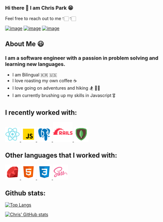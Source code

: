 ### Hi there 👋   I am Chris Park 😁
Feel free to reach out to me 👇🏻 👇🏻

[![image](https://img.shields.io/badge/LinkedIn-0077B5?style=for-the-badge&logo=linkedin&logoColor=white$link=https://www.linkedin.com/in/cpark04/)](https://www.linkedin.com/in/cpark04/)
[![image](https://img.shields.io/badge/Gmail-D14836?style=for-the-badge&logo=gmail&logoColor=white&link=mailto:cpark2653@gmail.com)](mailto:cpark2653@gmail.com)
[![image](https://camo.githubusercontent.com/fdd627a967b9943dcc0811b47c62b1cb6578da40fe3d164514257ee57f0563d9/68747470733a2f2f696d672e736869656c64732e696f2f62616467652f416e67656c4c6973742d6236623962393f7374796c653d666f722d7468652d6261646765266c6f676f3d416e67656c4c697374266c6f676f436f6c6f723d626c61636b)](https://angel.co/u/chris-park-23)

## About Me 😃
### I am a software engineer with a passion in problem solving and learning new languages. 

- I am Bilingual 🇰🇷 🇺🇸
- I love roasting my own coffee ☕
- I love going on adventures and hiking 🏂 🥾🏃
- I am currently brushing up my skills in Javascript 🎖


## I recently worked with:

<a href="https://reactjs.org" title="React" rel="nofollow">
    <img alt src="assets/img/icons8-react-native-48.png" style="max-width: 100%;">
</a>

<a href="https://www.javascript.com/" title="JavaScript" rel="nofollow">
    <img alt src="assets/img/icons8-javascript-48.png" style="max-width: 100%;">
</a>

<a href="https://www.postgresql.org/docs/" title="PostgresSQL" rel="nofollow">
    <img alt src="assets/img/icons8-postgresql-48.png" style="max-width: 100%;">
</a>

<a href="https://rubyonrails.org/" title="RubyOnRails" rel="nofollow">
    <img alt src="assets/img/icons8-ruby-on-rails-64.png" style="max-width: 100%;">
</a>

<a href="https://www.mongodb.com/" title="MongoDB" rel="nofollow">
    <img alt src="assets/img/icons8-mongodb-48.png" style="max-width: 100%;">
</a>



## Other languages that I worked with: 

<a href="https://ruby-doc.org/" title="Ruby" rel="nofollow">
    <img alt src="assets/img/icons8-ruby-programming-language-48.png" style="max-width: 100%;">
</a>

<a href="https://developer.mozilla.org/en-US/docs/Glossary/HTML5" title="html5" rel="nofollow">
    <img alt src="assets/img/icons8-html-5-48.png" style="max-width: 100%;">
</a>


<a href="https://developer.mozilla.org/en-US/docs/Web/CSS" title="css3" rel="nofollow">
    <img alt src="assets/img/icons8-css3-48.png" style="max-width: 100%;">
</a>


<a href="https://sass-lang.com/" title="scss" rel="nofollow">
    <img alt src="assets/img/icons8-sass-48.png" style="max-width: 100%;">
</a>



## Github stats:

[![Top Langs](https://github-readme-stats.vercel.app/api/top-langs/?username=cpark04&layout=compact&theme=buefy&langs_count=5)](https://github.com/anuraghazra/github-readme-stats) 

[![Chris' GitHub stats](https://github-readme-stats.vercel.app/api?username=cpark04)](https://github.com/anuraghazra/github-readme-stats)
